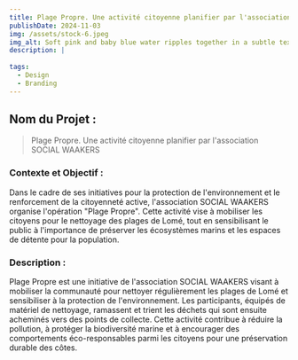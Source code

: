 ```yaml
---
title: Plage Propre. Une activité citoyenne planifier par l'association SOCIAL WAAKERS
publishDate: 2024-11-03 
img: /assets/stock-6.jpeg
img_alt: Soft pink and baby blue water ripples together in a subtle texture.
description: |
 
tags:
  - Design
  - Branding
---
```


## Nom du Projet : 

> Plage Propre. Une activité citoyenne planifier par l'association SOCIAL WAAKERS


### Contexte et Objectif : 

Dans le cadre de ses initiatives pour la protection de l'environnement et le renforcement de la citoyenneté active, l'association SOCIAL WAAKERS organise l'opération "Plage Propre". Cette activité vise à mobiliser les citoyens pour le nettoyage des plages de Lomé, tout en sensibilisant le public à l'importance de préserver les écosystèmes marins et les espaces de détente pour la population.


### Description :
Plage Propre est une initiative de l'association SOCIAL WAAKERS visant à mobiliser la communauté pour nettoyer régulièrement les plages de Lomé et sensibiliser à la protection de l'environnement. Les participants, équipés de matériel de nettoyage, ramassent et trient les déchets qui sont ensuite acheminés vers des points de collecte. Cette activité contribue à réduire la pollution, à protéger la biodiversité marine et à encourager des comportements éco-responsables parmi les citoyens pour une préservation durable des côtes.